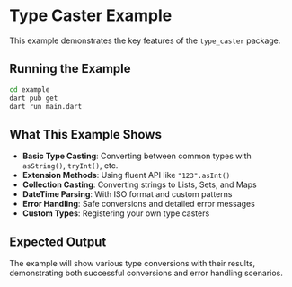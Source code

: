 # Type Caster Example

This example demonstrates the key features of the `type_caster` package.

## Running the Example

```bash
cd example
dart pub get
dart run main.dart
```

## What This Example Shows

- **Basic Type Casting**: Converting between common types with `asString()`, `tryInt()`, etc.
- **Extension Methods**: Using fluent API like `"123".asInt()`  
- **Collection Casting**: Converting strings to Lists, Sets, and Maps
- **DateTime Parsing**: With ISO format and custom patterns
- **Error Handling**: Safe conversions and detailed error messages
- **Custom Types**: Registering your own type casters

## Expected Output

The example will show various type conversions with their results, demonstrating both successful conversions and error handling scenarios.
